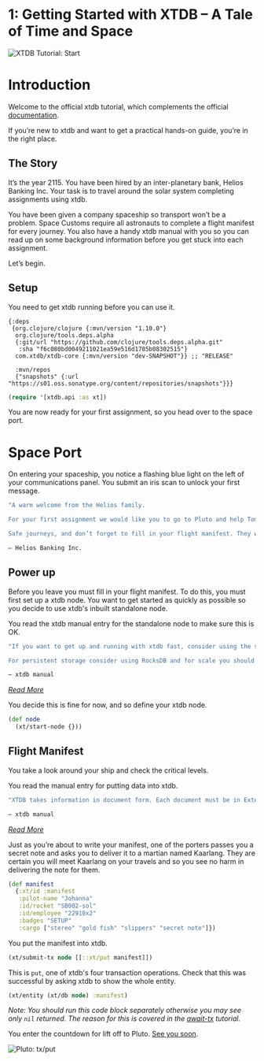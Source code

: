 # 1: Getting Started with XTDB – A Tale of Time and Space

![XTDB Tutorial: Start](https://github.com/xtdb/xtdb-tutorial/raw/main/images/1a-start-earth-title.png)

# Introduction

Welcome to the official xtdb tutorial, which complements the official [documentation](https://xtdb.com/reference/installation.html).

If you’re new to xtdb and want to get a practical hands-on guide, you’re in the right place.

## The Story

It’s the year 2115. You have been hired by an inter-planetary bank, Helios Banking Inc. Your task is to travel around the solar system completing assignments using xtdb.

You have been given a company spaceship so transport won’t be a problem. Space Customs require all astronauts to complete a flight manifest for every journey. You also have a handy xtdb manual with you so you can read up on some background information before you get stuck into each assignment.

Let’s begin.

## Setup

You need to get xtdb running before you can use it.

```edn no-exec id=ffcf0396-b3f9-40e6-a0c2-654401879781
{:deps
 {org.clojure/clojure {:mvn/version "1.10.0"}
  org.clojure/tools.deps.alpha
  {:git/url "https://github.com/clojure/tools.deps.alpha.git"
   :sha "f6c080bd0049211021ea59e516d1785b08302515"}
  com.xtdb/xtdb-core {:mvn/version "dev-SNAPSHOT"}} ;; "RELEASE"

  :mvn/repos
  {"snapshots" {:url "https://s01.oss.sonatype.org/content/repositories/snapshots"}}}
```

```clojure id=35dc65e9-f458-4e32-9a59-1af72cd12a78
(require '[xtdb.api :as xt])
```

You are now ready for your first assignment, so you head over to the space port.

# Space Port

On entering your spaceship, you notice a flashing blue light on the left of your communications panel. You submit an iris scan to unlock your first message.

```clojure no-exec id=0dfd4496-febc-41b0-962a-0fc4e590368a
"A warm welcome from the Helios family.

For your first assignment we would like you to go to Pluto and help Tombaugh Resources Ltd. set up their stock reporting system. There will be a ticket with more information waiting for you upon your arrival. Find Reginald if you have any questions.

Safe journeys, and don’t forget to fill in your flight manifest. They won’t let you land without one."

— Helios Banking Inc.
```

## Power up

Before you leave you must fill in your flight manifest. To do this, you must first set up a xtdb node. You want to get started as quickly as possible so you decide to use xtdb's inbuilt standalone node.

You read the xtdb manual entry for the standalone node to make sure this is OK.

```clojure no-exec id=bda0feab-462e-4584-be69-e9e3c23d25f7
"If you want to get up and running with xtdb fast, consider using the standalone node. There is a xtdb inbuilt standalone node which is the most simple way to start playing with xtdb. Bear in mind that this does not store any information beyond your session.

For persistent storage consider using RocksDB and for scale you should consider using Kafka."

— xtdb manual
```

*[Read More](https://xtdb.com/reference/installation.html)*

You decide this is fine for now, and so define your xtdb node.

```clojure id=2bdeaaa6-3672-48c1-bbc7-aa5d05fd1153
(def node
  (xt/start-node {}))
```

## Flight Manifest

You take a look around your ship and check the critical levels.

You read the manual entry for putting data into xtdb.

```clojure no-exec id=ca575f8d-8096-48d8-acef-9a05712e43c6
"XTDB takes information in document form. Each document must be in Extensible Data Notation (edn) and each document must contain a unique `:xt/id` value. However, beyond those two requirements you have the flexibility to add whatever you like to your documents because xtdb is schemaless."

— xtdb manual
```

*[Read More](https://xtdb.com/reference/transactions.html#put)*

Just as you’re about to write your manifest, one of the porters passes you a secret note and asks you to deliver it to a martian named Kaarlang. They are certain you will meet Kaarlang on your travels and so you see no harm in delivering the note for them.

```clojure id=4a6c4961-14b1-4ac9-96e7-7aec033b55a8
(def manifest
  {:xt/id :manifest
   :pilot-name "Johanna"
   :id/rocket "SB002-sol"
   :id/employee "22910x2"
   :badges "SETUP"
   :cargo ["stereo" "gold fish" "slippers" "secret note"]})
```

You put the manifest into xtdb.

```clojure id=bd1e9012-f10e-4bfb-bee3-83abf3be162e
(xt/submit-tx node [[::xt/put manifest]])
```

This is `put`, one of xtdb's four transaction operations. Check that this was successful by asking xtdb to show the whole entity.

```clojure id=3e0d81c5-2598-432f-9f83-038b47b5f5fc
(xt/entity (xt/db node) :manifest)
```

*Note: You should run this code block separately otherwise you may see only `nil` returned. The reason for this is covered in the [await-tx](https://nextjournal.com/xtdb-tutorial/await/) tutorial.*

You enter the countdown for lift off to Pluto. [See you soon](https://nextjournal.com/xtdb-tutorial/put).

![Pluto: tx/put](https://github.com/xtdb/xtdb-tutorial/raw/main/images/1b-put-tx-pluto.png)